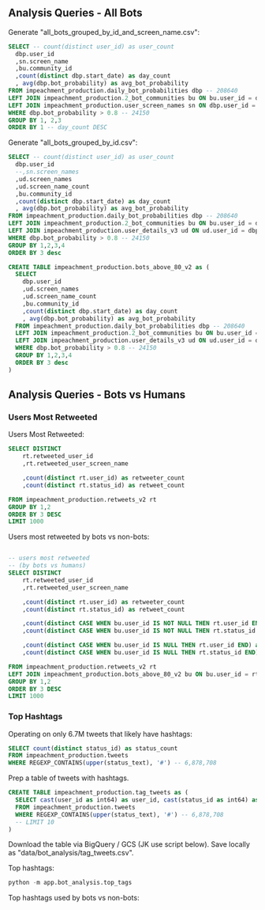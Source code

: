 



## Analysis Queries - All Bots

Generate "all_bots_grouped_by_id_and_screen_name.csv":

```sql
SELECT -- count(distinct user_id) as user_count
  dbp.user_id
  ,sn.screen_name
  ,bu.community_id
  ,count(distinct dbp.start_date) as day_count
  , avg(dbp.bot_probability) as avg_bot_probability
FROM impeachment_production.daily_bot_probabilities dbp -- 208640
LEFT JOIN impeachment_production.2_bot_communities bu ON bu.user_id = dbp.user_id
LEFT JOIN impeachment_production.user_screen_names sn ON dbp.user_id = cast(sn.user_id as int64) -- 24973
WHERE dbp.bot_probability > 0.8 -- 24150
GROUP BY 1, 2,3
ORDER BY 1 -- day_count DESC

```

Generate "all_bots_grouped_by_id.csv":


```sql
SELECT -- count(distinct user_id) as user_count
  dbp.user_id
  --,sn.screen_names
  ,ud.screen_names
  ,ud.screen_name_count
  ,bu.community_id
  ,count(distinct dbp.start_date) as day_count
  , avg(dbp.bot_probability) as avg_bot_probability
FROM impeachment_production.daily_bot_probabilities dbp -- 208640
LEFT JOIN impeachment_production.2_bot_communities bu ON bu.user_id = dbp.user_id
LEFT JOIN impeachment_production.user_details_v3 ud ON ud.user_id = dbp.user_id
WHERE dbp.bot_probability > 0.8 -- 24150
GROUP BY 1,2,3,4
ORDER BY 3 desc
```

```sql
CREATE TABLE impeachment_production.bots_above_80_v2 as (
  SELECT
    dbp.user_id
    ,ud.screen_names
    ,ud.screen_name_count
    ,bu.community_id
    ,count(distinct dbp.start_date) as day_count
    , avg(dbp.bot_probability) as avg_bot_probability
  FROM impeachment_production.daily_bot_probabilities dbp -- 208640
  LEFT JOIN impeachment_production.2_bot_communities bu ON bu.user_id = dbp.user_id
  LEFT JOIN impeachment_production.user_details_v3 ud ON ud.user_id = dbp.user_id
  WHERE dbp.bot_probability > 0.8 -- 24150
  GROUP BY 1,2,3,4
  ORDER BY 3 desc
)
```

## Analysis Queries - Bots vs Humans

### Users Most Retweeted

Users Most Retweeted:

```sql
SELECT DISTINCT
    rt.retweeted_user_id
    ,rt.retweeted_user_screen_name

    ,count(distinct rt.user_id) as retweeter_count
    ,count(distinct rt.status_id) as retweet_count

FROM impeachment_production.retweets_v2 rt
GROUP BY 1,2
ORDER BY 3 DESC
LIMIT 1000
```

Users most retweeted by bots vs non-bots:

```sql

-- users most retweeted
-- (by bots vs humans)
SELECT DISTINCT
    rt.retweeted_user_id
    ,rt.retweeted_user_screen_name

    ,count(distinct rt.user_id) as retweeter_count
    ,count(distinct rt.status_id) as retweet_count

    ,count(distinct CASE WHEN bu.user_id IS NOT NULL THEN rt.user_id END) as bot_retweeter_count
    ,count(distinct CASE WHEN bu.user_id IS NOT NULL THEN rt.status_id END) as bot_retweet_count

    ,count(distinct CASE WHEN bu.user_id IS NULL THEN rt.user_id END) as human_retweeter_count
    ,count(distinct CASE WHEN bu.user_id IS NULL THEN rt.status_id END) as human_retweet_count

FROM impeachment_production.retweets_v2 rt
LEFT JOIN impeachment_production.bots_above_80_v2 bu ON bu.user_id = rt.user_id
GROUP BY 1,2
ORDER BY 3 DESC
LIMIT 1000

```

### Top Hashtags

Operating on only 6.7M tweets that likely have hashtags:

```sql
SELECT count(distinct status_id) as status_count
FROM impeachment_production.tweets
WHERE REGEXP_CONTAINS(upper(status_text), '#') -- 6,878,708
```

Prep a table of tweets with hashtags.

```sql
CREATE TABLE impeachment_production.tag_tweets as (
  SELECT cast(user_id as int64) as user_id, cast(status_id as int64) as status_id, status_text
  FROM impeachment_production.tweets
  WHERE REGEXP_CONTAINS(upper(status_text), '#') -- 6,878,708
  -- LIMIT 10
)
```

Download the table via BigQuery / GCS (JK use script below). Save locally as "data/bot_analysis/tag_tweets.csv".

Top hashtags:

```py
python -m app.bot_analysis.top_tags
```

Top hashtags used by bots vs non-bots:

```sql
```
